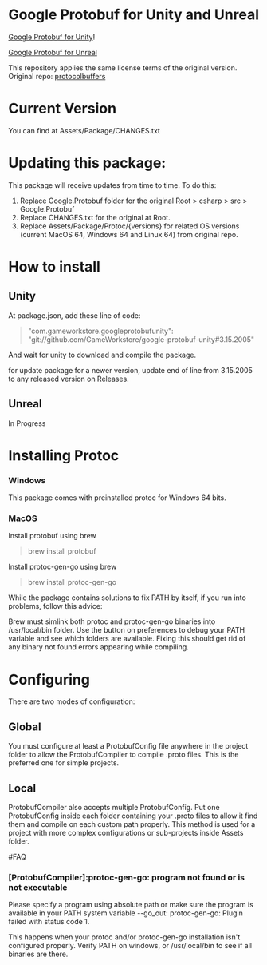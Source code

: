 # Google Protobuf for Unity and Unreal

[Google Protobuf for Unity](https://github.com/GameWorkstore/google-protobuf-unity)!

[Google Protobuf for Unreal](https://github.com/GameWorkstor/google-protobuf)

This repository applies the same license terms of the original version.
Original repo: [protocolbuffers](https://github.com/protocolbuffers/protobuf) 

# Current Version

You can find at Assets/Package/CHANGES.txt

# Updating this package:

This package will receive updates from time to time.
To do this:

1) Replace Google.Protobuf folder for the original Root > csharp > src > Google.Protobuf
2) Replace CHANGES.txt for the original at Root.
3) Replace Assets/Package/Protoc/{versions} for related OS versions (current MacOS 64, Windows 64 and Linux 64) from original repo.

# How to install

## Unity

At package.json, add these line of code:
> "com.gameworkstore.googleprotobufunity": "git://github.com/GameWorkstore/google-protobuf-unity#3.15.2005"

And wait for unity to download and compile the package.

for update package for a newer version, update end of line from 3.15.2005 to any released version on Releases.

## Unreal

In Progress

# Installing Protoc

### Windows

This package comes with preinstalled protoc for Windows 64 bits.

### MacOS

Install protobuf using brew

> brew install protobuf

Install protoc-gen-go using brew

> brew install protoc-gen-go

While the package contains solutions to fix PATH by itself,
if you run into problems, follow this advice:

Brew must simlink both protoc and protoc-gen-go binaries into /usr/local/bin folder.
Use the button on preferences to debug your PATH variable and see which folders are available.
Fixing this should get rid of any binary not found errors appearing while compiling.

# Configuring

There are two modes of configuration:

## Global
You must configure at least a ProtobufConfig file anywhere in the project folder to allow the ProtobufCompiler to compile .proto files.
This is the preferred one for simple projects.

## Local
ProtobufCompiler also accepts multiple ProtobufConfig.
Put one ProtobufConfig inside each folder containing your .proto files to allow it find them and compile on each custom path properly.
This method is used for a project with more complex configurations or sub-projects inside Assets folder.

#FAQ
### [ProtobufCompiler]:protoc-gen-go: program not found or is not executable
Please specify a program using absolute path or make sure the program is available in your PATH system variable
--go_out: protoc-gen-go: Plugin failed with status code 1.

This happens when your protoc and/or protoc-gen-go installation isn't configured properly. Verify PATH on windows,
or /usr/local/bin to see if all binaries are there.
